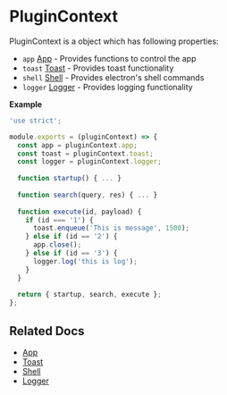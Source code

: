 # PluginContext

PluginContext is a object which has following properties:

* `app` [App](plugin-context-app.md) - Provides functions to control the app
* `toast` [Toast](plugin-context-toast.md) - Provides toast functionality
* `shell` [Shell](plugin-context-shell.md) - Provides electron's shell commands
* `logger` [Logger](plugin-context-logger.md) - Provides logging functionality

**Example**
```javascript
'use strict';

module.exports = (pluginContext) => {
  const app = pluginContext.app;
  const toast = pluginContext.toast;
  const logger = pluginContext.logger;
  
  function startup() { ... }
  
  function search(query, res) { ... }
  
  function execute(id, payload) {
    if (id === '1') {
      toast.enqueue('This is message', 1500);
    } else if (id == '2') {
      app.close();
    } else if (id == '3') {
      logger.log('this is log');
    }
  }
  
  return { startup, search, execute };
};
```

## Related Docs
* [App](plugin-context-app.md)
* [Toast](plugin-context-toast.md)
* [Shell](plugin-context-shell.md)
* [Logger](plugin-context-logger.md)